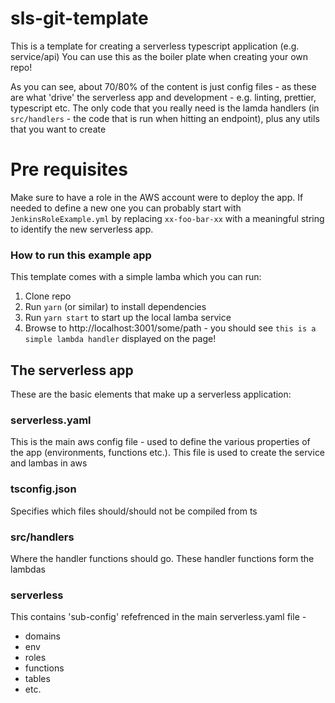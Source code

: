 # sls-git-template
This is a template for creating a serverless typescript application (e.g. service/api)
You can use this as the boiler plate when creating your own repo!

As you can see, about 70/80% of the content is just config files - as these are what
'drive' the serverless app and development - e.g. linting, prettier, typescript etc.
The only code that you really need is the lamda handlers (in `src/handlers` - the code that is run when hitting an endpoint), plus any utils that you want to create

# Pre requisites
Make sure to have a role in the AWS account were to deploy the app.
If needed to define a new one you can probably start with `JenkinsRoleExample.yml` by replacing `xx-foo-bar-xx` with a meaningful string to identify the new serverless app.

### How to run this example app
This template comes with a simple lamba which you can run:
1. Clone repo
2. Run `yarn` (or similar) to install dependencies
3. Run `yarn start` to start up the local lamba service
4. Browse to http://localhost:3001/some/path - you should see `this is a simple lambda handler` displayed on the page!

## The serverless app
These are the basic elements that make up a serverless application:

### serverless.yaml
This is the main aws config file - used to define the various properties of the app
(environments, functions etc.). This file is used to create the service and lambas in aws

### tsconfig.json
Specifies which files should/should not be compiled from ts

### src/handlers
Where the handler functions should go. These handler functions form the lambdas

### serverless
This contains 'sub-config' refefrenced in the main serverless.yaml file -
- domains
- env
- roles
- functions
- tables
- etc.

